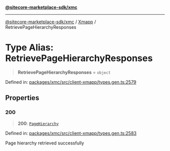 [**@sitecore-marketplace-sdk/xmc**](../../../../README.md)

***

[@sitecore-marketplace-sdk/xmc](../../../../README.md) / [Xmapp](../README.md) / RetrievePageHierarchyResponses

# Type Alias: RetrievePageHierarchyResponses

> **RetrievePageHierarchyResponses** = `object`

Defined in: [packages/xmc/src/client-xmapp/types.gen.ts:2579](https://github.com/Sitecore/marketplace-sdk/blob/893df143248e67d8c66e942a96045542130259a0/packages/xmc/src/client-xmapp/types.gen.ts#L2579)

## Properties

### 200

> **200**: [`PageHierarchy`](PageHierarchy.md)

Defined in: [packages/xmc/src/client-xmapp/types.gen.ts:2583](https://github.com/Sitecore/marketplace-sdk/blob/893df143248e67d8c66e942a96045542130259a0/packages/xmc/src/client-xmapp/types.gen.ts#L2583)

Page hierarchy retrieved successfully
